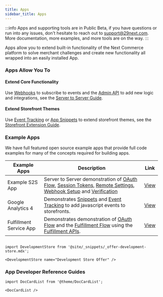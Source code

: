 ```yaml
---
title: Apps
sidebar_title: Apps
---
```


:::info
Apps and supporting tools are in Public Beta, if you have questions or run into any issues, don't hesitate to reach out to support@29next.com. More documentation, more examples, and more tools are on the way.
:::

Apps allow you to extend built-in functionality of the Next Commerce platform to solve merchant challenges and create new functionality all wrapped into an easily installed App.

### Apps Allow You To

#### Extend Core Functionality

Use [Webhooks](/webhooks.md) to subscribe to events and the [Admin API](/api/admin/index.md) to add new logic and integrations, see the [Server to Server Guide](/docs/apps/guides/server-to-server-apps/).

#### Extend Storefront Themes
Use [Event Tracking](/docs/apps/event-tracking.md) or [App Snippets](#app-snippets) to extend storefront themes, see the [Storefront Extension Guide](/docs/apps/guides/storefront-extension/).

### Example Apps

We have full featured open source example apps that provide full code examples for many of the concepts required for building apps.

| Example Apps | Description | Link |
| ------ | ------ | ----- |
| Example S2S App | Server to Server demonstration of [OAuth Flow](/apps/oauth/index.md), [Session Tokens](/apps/oauth/session-auth.md), [Remote Settings](/apps/settings.md), [Webhook Setup](/webhooks.md) and [Verification](/webhooks.md#verifying-webhook-requests) | [View](https://github.com/29next/example-app) |
| Google Analytics 4 | Demonstrates [Snippets](/docs/apps/snippets.md) and [Event Tracking](/docs/apps/event-tracking.md) to add javascript events to storefronts. | [View](https://github.com/29next/google-analytics-4) |
| Fulfillment Service App | Demonstrates demonstration of [OAuth Flow](/apps/oauth/index.md) and the [Fulfillment Flow](/docs/apps/guides/fulfillment-service/#fulfillment-flow-overview) using the [Fulfillment APIs](/docs/api/admin/reference/#tag/fulfillment). | [View](https://github.com/29next/demo-fulfillment-service-app) |


```mdx-code-block

import DevelopmentStore from '@site/_snippets/_offer-development-store.mdx';

<DevelopmentStore name="Development Store Offer" />

```

### App Developer Reference Guides

```mdx-code-block
import DocCardList from '@theme/DocCardList';

<DocCardList />
```
